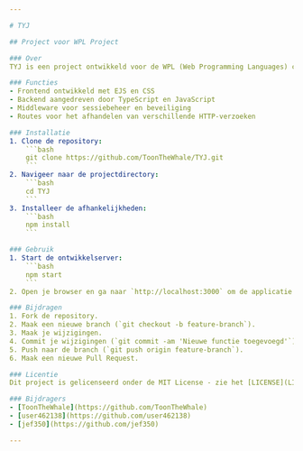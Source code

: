 ```yaml
---

# TYJ

## Project voor WPL Project

### Over
TYJ is een project ontwikkeld voor de WPL (Web Programming Languages) cursus. Deze repository bevat de broncode en hulpmiddelen die nodig zijn voor het project.

### Functies
- Frontend ontwikkeld met EJS en CSS
- Backend aangedreven door TypeScript en JavaScript
- Middleware voor sessiebeheer en beveiliging
- Routes voor het afhandelen van verschillende HTTP-verzoeken

### Installatie
1. Clone de repository:
    ```bash
    git clone https://github.com/ToonTheWhale/TYJ.git
    ```
2. Navigeer naar de projectdirectory:
    ```bash
    cd TYJ
    ```
3. Installeer de afhankelijkheden:
    ```bash
    npm install
    ```

### Gebruik
1. Start de ontwikkelserver:
    ```bash
    npm start
    ```
2. Open je browser en ga naar `http://localhost:3000` om de applicatie te bekijken.

### Bijdragen
1. Fork de repository.
2. Maak een nieuwe branch (`git checkout -b feature-branch`).
3. Maak je wijzigingen.
4. Commit je wijzigingen (`git commit -am 'Nieuwe functie toegevoegd'`).
5. Push naar de branch (`git push origin feature-branch`).
6. Maak een nieuwe Pull Request.

### Licentie
Dit project is gelicenseerd onder de MIT License - zie het [LICENSE](LICENSE) bestand voor details.

### Bijdragers
- [ToonTheWhale](https://github.com/ToonTheWhale)
- [user462138](https://github.com/user462138)
- [jef350](https://github.com/jef350)

---
```


